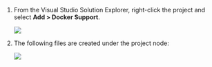 1. From the Visual Studio Solution Explorer, right-click the project and select **Add > Docker Support**.
   
    ![][0]
2. The following files are created under the project node:
   
    ![][1]

[0]: ./media/vs-docker-add-docker-support/add-docker-support.png
[1]: ./media/vs-docker-add-docker-support/docker-files-added.png
